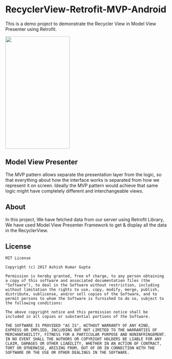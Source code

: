 # RecyclerView-Retrofit-MVP-Android
This is a demo project to demonstrate the Recycler View in Model View Presenter using Retrofit.

<img src="https://github.com/ashishguptasanu/RecyclerView-Retrofit-MVP/blob/master/device-2017-09-28-115401.png" width="200" height="350">

## Model View Presenter
The MVP pattern allows separate the presentation layer from the logic, so that everything about how the interface works is separated from how we represent it on screen. Ideally the MVP pattern would achieve that same logic might have completely different and interchangeable views.

## About
In this project, We have fetched data from our server using Retrofit Library, We have used Model View Presenter Framework to get & display all the data in the RecyclerView.

## License
```
MIT License

Copyright (c) 2017 Ashish Kumar Gupta

Permission is hereby granted, free of charge, to any person obtaining a copy of this software and associated documentation files (the "Software"), to deal in the Software without restriction, including without limitation the rights to use, copy, modify, merge, publish, distribute, sublicense, and/or sell copies of the Software, and to permit persons to whom the Software is furnished to do so, subject to the following conditions:

The above copyright notice and this permission notice shall be included in all copies or substantial portions of the Software.

THE SOFTWARE IS PROVIDED "AS IS", WITHOUT WARRANTY OF ANY KIND, EXPRESS OR IMPLIED, INCLUDING BUT NOT LIMITED TO THE WARRANTIES OF MERCHANTABILITY, FITNESS FOR A PARTICULAR PURPOSE AND NONINFRINGEMENT. IN NO EVENT SHALL THE AUTHORS OR COPYRIGHT HOLDERS BE LIABLE FOR ANY CLAIM, DAMAGES OR OTHER LIABILITY, WHETHER IN AN ACTION OF CONTRACT, TORT OR OTHERWISE, ARISING FROM, OUT OF OR IN CONNECTION WITH THE SOFTWARE OR THE USE OR OTHER DEALINGS IN THE SOFTWARE.
```
